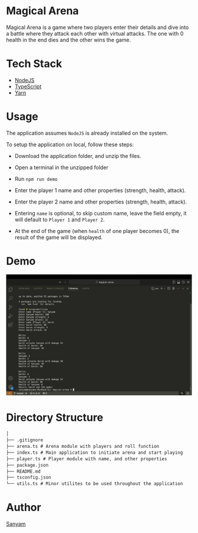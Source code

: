 # Magical Arena

Magical Arena is a game where two players enter their details and dive into a battle where they attack each other with virtual attacks. The one with 0 health in the end dies and the other wins the game.

# Tech Stack

- [NodeJS](https://nodejs.org/)
- [TypeScript](https://www.typescriptlang.org/)
- [Yarn](https://yarnpkg.com/)

# Usage

The application assumes `NodeJS` is already installed on the system.

To setup the application on local, follow these steps:

- Download the application folder, and unzip the files.
- Open a terminal in the unzipped folder

- Run `npm run demo`
- Enter the player 1 name and other properties (strength, health, attack).
- Enter the player 2 name and other properties (strength, health, attack).
- Entering `name` is optional, to skip custom name, leave the field empty, it will default to `Player 1` and `Player 2`.
- At the end of the game (when `health` of one player becomes 0), the result of the game will be displayed.

# Demo

![Demo](./demo/game.png)

# Directory Structure

```md
│
├── .gitignore
├── arena.ts # Arena module with players and roll function
├── index.ts # Main application to initiate arena and start playing
├── player.ts # Player module with name, and other properties
├── package.json
├── README.md
├── tsconfig.json
└── utils.ts # Minor utilites to be used throughout the application
```

# Author

[Sanyam](https://www.linkedin.com/in/sanyam-lohan)
